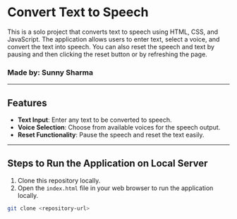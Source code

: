 # Convert Text to Speech

This is a solo project that converts text to speech using HTML, CSS, and JavaScript. The application allows users to enter text, select a voice, and convert the text into speech. You can also reset the speech and text by pausing and then clicking the reset button or by refreshing the page.

### Made by: Sunny Sharma

---

## Features

- **Text Input**: Enter any text to be converted to speech.
- **Voice Selection**: Choose from available voices for the speech output.
- **Reset Functionality**: Pause the speech and reset the text easily.

---

## Steps to Run the Application on Local Server

1. Clone this repository locally.
2. Open the `index.html` file in your web browser to run the application locally.

```bash
git clone <repository-url>
